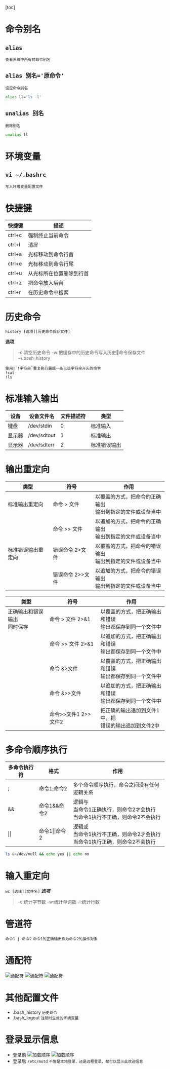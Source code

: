[toc]
# 命令别名
## `alias`
`查看系统中所有的命令别名`
## `alias 别名='原命令'`
`设定命令别名`
```sh
alias ll='ls -l'
```
## `unalias 别名`
`删除别名`
```sh
unalias ll
```
# 环境变量
## `vi ~/.bashrc`
`写入环境变量配置文件`

# 快捷键
快捷键|描述
---|---
ctrl+c|强制终止当前命令
ctrl+l|清屏
ctrl+a  |  光标移动到命令行首
ctrl+e  |  光标移动到命令行尾
ctrl+u  |  从光标所在位置删除到行首
ctrl+z  |  把命令放入后台
ctrl+r  |  在历史命令中搜索

# 历史命令
`history [选项][历史命令保存文件]`

**选项**
> -c:清空历史命令
> -w:把缓存中的历史命令写入历史命令保存文件~/.bash_history
```
使用`!字符串`重复执行最后一条已该字符串开头的命令
!cat
!ls
```
# 标准输入输出
设备|设备文件名|文件描述符|类型
---|---|---|---
键盘  | /dev/stdin  | 0  | 标准输入
显示器  | /dev/sdtout  | 1  | 标准输出
显示器  | /dev/sdterr  | 2  | 标准错误输出

# 输出重定向
类型|符号|作用
---|---|---
标准输出重定向|命令 > 文件|以覆盖的方式，把命令的正确输出<br/>输出到指定的文件或设备当中
&nbsp;|命令 >> 文件|以追加的方式，把命令的正确输出<br/>输出到指定的文件或设备当中
标准错误输出重定向|错误命令 2>文件|以覆盖的方式，把命令的错误输出<br/>输出到指定的文件或设备当中
&nbsp;|错误命令 2>>文件|以追加的方式，把命令的错误输出<br/>输出到指定的文件或设备当中

类型|符号|作用
---|---|---
正确输出和错误输出<br>同时保存|命令 > 文件 2>&1|以覆盖的方式，把正确输出和错误<br/>输出都保存到同一个文件中
&nbsp;|命令 >> 文件 2>&1|以追加的方式，把正确输出和错误<br/>输出都保存到同一个文件中
&nbsp;|命令 &>文件|以覆盖的方式，把正确输出和错误<br/>输出都保存到同一个文件中
&nbsp;|命令 &>>文件|以追加的方式，把正确输出和错误<br/>输出都保存到同一个文件中
&nbsp;|命令>>文件1 2>>文件2|把正确的输出追加到文件1中，把<br/>错误的输出追加到文件2中

# 多命令顺序执行
多命令执行符|格式|作用
---|---|---
;|命令1;命令2|多个命令顺序执行，命令之间没有任何逻辑关系
&&|命令1&&命令2|逻辑与<br>当命令1正确执行，则命令2才会执行<br>当命令1执行不正确，则命令2不会执行
\|\| |命令1\|\|命令2|逻辑或<br>当命令1执行不正确，则命令2才会执行<br>当命令1执行正确，则命令2不会执行

```sh
ls &>/dev/null && echo yes || echo no
```
# 输入重定向
`wc [选线][文件名]`
***选项***
> -c:统计字节数
> -w:统计单词数
> -l:统计行数

# 管道符
`命令1 | 命令2`
`命令1的正确输出作为命令2的操作对象`

# 通配符
![通配符](./images/通配符5-1.png)
![通配符](./images/通配符5-2.png)
![通配符](./images/通配符5-3.png)

# 其他配置文件
- .bash_history `历史命令`
- .bash_logout `注销时生效的环境变量`

# 登录显示信息
- 登录前
![加载顺序](./images/WechatIMG508.jpeg)
![加载顺序](./images/WechatIMG507.jpeg)
- 登录后
`/etc/motd`
`不管是本地登录，还是远程登录，都可以显示此欢迎信息`
